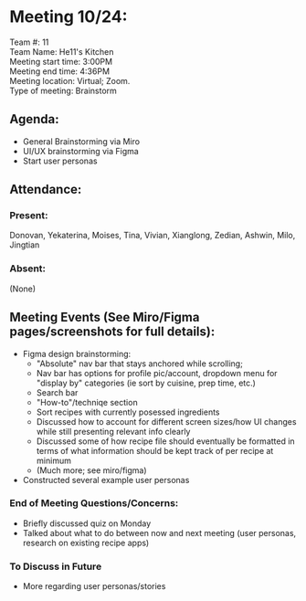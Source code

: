 ﻿


# **Meeting 10/24:**
Team #: 11  
Team Name: He11's Kitchen  
Meeting start time: 3:00PM  
Meeting end time: 4:36PM  
Meeting location: Virtual; Zoom.    
Type of meeting: Brainstorm

## Agenda:
- General Brainstorming via Miro
- UI/UX brainstorming via Figma
- Start user personas

## Attendance:
### Present:
Donovan, Yekaterina, Moises, Tina, Vivian, Xianglong, Zedian, Ashwin, Milo, Jingtian
### Absent:
(None)

## Meeting Events (See Miro/Figma pages/screenshots for full details):
- Figma design brainstorming:
	- "Absolute" nav bar that stays anchored while scrolling; 
	- Nav bar has options for profile pic/account, dropdown menu for "display by" categories (ie sort by cuisine, prep time, etc.)
	- Search bar
	- "How-to"/techniqe section
	- Sort recipes with currently posessed ingredients
	- Discussed how to account for different screen sizes/how UI changes while still presenting relevant info clearly
	- Discussed some of how recipe file should eventually be formatted in terms of what information should be kept track of per recipe at minimum
	- (Much more; see miro/figma)
- Constructed several example user personas


### End of Meeting Questions/Concerns:
- Briefly discussed quiz on Monday
- Talked about what to do between now and next meeting (user personas, research on existing recipe apps)

### To Discuss in Future 
- More regarding user personas/stories
